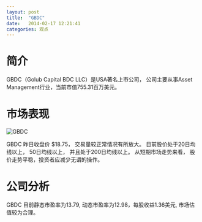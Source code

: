 ```yaml
---
layout: post
title:  "GBDC"
date:   2014-02-17 12:21:41
categories: 观点
---
```


# 简介
GBDC（Golub Capital BDC LLC）是USA著名上市公司，
公司主要从事Asset Management行业，当前市值755.31百万美元。

# 市场表现

![GBDC](http://finviz.com/chart.ashx?t=GBDC&ty=c&ta=1&p=d&s=l)

GBDC 昨日收盘价 $18.75，
交易量较正常情况有所放大。
目前股价处于20日均线以上，
50日均线以上，
并且处于200日均线以上。
从短期市场走势来看，
股价走势平稳，投资者应减少无谓的操作。

# 公司分析
GBDC 目前静态市盈率为13.79, 动态市盈率为12.98，每股收益1.36美元,
市场估值较为合理。
